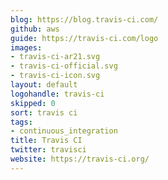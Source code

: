 ```yaml
---
blog: https://blog.travis-ci.com/
github: aws
guide: https://travis-ci.com/logo
images:
- travis-ci-ar21.svg
- travis-ci-official.svg
- travis-ci-icon.svg
layout: default
logohandle: travis-ci
skipped: 0
sort: travis ci
tags:
- continuous_integration
title: Travis CI
twitter: travisci
website: https://travis-ci.org/
---
```

